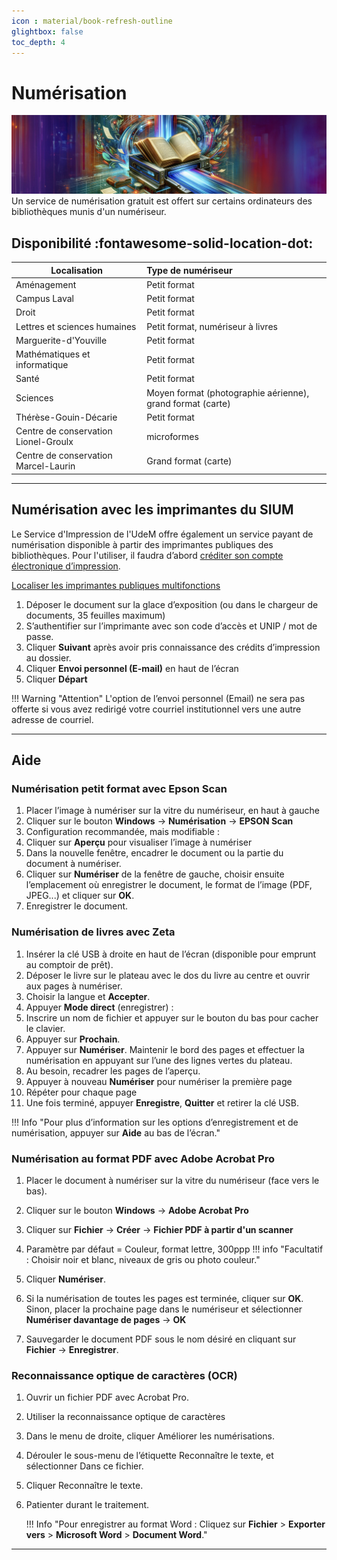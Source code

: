 ```yaml
---
icon : material/book-refresh-outline
glightbox: false
toc_depth: 4
---
```


# Numérisation
![](../images/numeriseur.jpg)
Un service de numérisation gratuit est offert sur certains ordinateurs des bibliothèques munis d'un numériseur.

## Disponibilité :fontawesome-solid-location-dot:

| Localisation   |      Type de numériseur      |
|----------|:-------------|
| Aménagement |  Petit format |
| Campus Laval | Petit format      |
| Droit | Petit format |
| Lettres et sciences humaines | Petit format, numériseur à livres |
| Marguerite-d'Youville | Petit format |
| Mathématiques et informatique| Petit format |
| Santé | Petit format |
| Sciences | Moyen format (photographie aérienne), grand format (carte) |
| Thérèse-Gouin-Décarie | Petit format |
| Centre de conservation Lionel-Groulx | microformes |
| Centre de conservation Marcel-Laurin | Grand format (carte) |

---------------------

## Numérisation avec les imprimantes du SIUM

Le Service d'Impression de l'UdeM offre également un service payant de numérisation disponible à partir des imprimantes publiques des bibliothèques. Pour l'utiliser, il faudra d’abord [créditer son compte électronique d’impression]().

[Localiser les imprimantes publiques multifonctions]()

1. Déposer le document sur la glace d’exposition (ou dans le chargeur de documents, 35 feuilles maximum)
2. S’authentifier sur l’imprimante avec son code d’accès et UNIP / mot de passe.
3. Cliquer **Suivant** après avoir pris connaissance des crédits d’impression au dossier.
4. Cliquer **Envoi personnel (E-mail)** en haut de l’écran
5. Cliquer **Départ**

!!! Warning "Attention"
    L'option de l’envoi personnel (Email) ne sera pas offerte si vous avez redirigé votre courriel institutionnel vers une autre adresse de courriel.

----------------------

## Aide

### Numérisation petit format avec Epson Scan

1. Placer l’image à numériser sur la vitre du numériseur, en haut à gauche
2. Cliquer sur le bouton **Windows** → **Numérisation** → **EPSON Scan**
3. Configuration recommandée, mais modifiable :
4. Cliquer sur **Aperçu** pour visualiser l’image à numériser
5. Dans la nouvelle fenêtre, encadrer le document ou la partie du document à numériser.
6. Cliquer sur **Numériser** de la fenêtre de gauche, choisir ensuite l’emplacement où enregistrer le document, le format de l’image (PDF, JPEG...) et cliquer sur **OK**.
7. Enregistrer le document.

### Numérisation de livres avec Zeta

1. Insérer la clé USB à droite en haut de l’écran (disponible pour emprunt au comptoir de prêt).
2. Déposer le livre sur le plateau avec le dos du livre au centre et ouvrir aux pages à numériser.
3. Choisir la langue et **Accepter**.
4. Appuyer **Mode direct** (enregistrer) :
5. Inscrire un nom de fichier et appuyer sur le bouton du bas pour cacher le clavier.
6. Appuyer sur **Prochain**.
7. Appuyer sur **Numériser**. Maintenir le bord des pages et effectuer la numérisation en appuyant sur l’une des lignes vertes du plateau.
8. Au besoin, recadrer les pages de l’aperçu.
9. Appuyer à nouveau **Numériser** pour numériser la première page
10. Répéter pour chaque page
11. Une fois terminé, appuyer **Enregistre**, **Quitter** et retirer la clé USB.

!!! Info "Pour plus d’information sur les options d’enregistrement et de numérisation, appuyer sur **Aide** au bas de l’écran."

### Numérisation au format PDF avec Adobe Acrobat Pro

1. Placer le document à numériser sur la vitre du numériseur (face vers le bas).
2. Cliquer sur le bouton **Windows** → **Adobe Acrobat Pro**
3. Cliquer sur **Fichier** → **Créer** → **Fichier PDF à partir d'un scanner**
4. Paramètre par défaut = Couleur, format lettre, 300ppp
    !!! info "Facultatif : Choisir noir et blanc, niveaux de gris ou photo couleur."

5. Cliquer **Numériser**.
6. Si la numérisation de toutes les pages est terminée, cliquer sur **OK**. Sinon, placer la prochaine page dans le numériseur et sélectionner **Numériser davantage de pages** → **OK**
7. Sauvegarder le document PDF sous le nom désiré en cliquant sur **Fichier** → **Enregistrer**.

### Reconnaissance optique de caractères (OCR)

1. Ouvrir un fichier PDF avec Acrobat Pro.
2. Utiliser la reconnaissance optique de caractères
3. Dans le menu de droite, cliquer Améliorer les numérisations.
4. Dérouler le sous-menu de l’étiquette Reconnaître le texte, et sélectionner Dans ce fichier.
5. Cliquer Reconnaître le texte.
6. Patienter durant le traitement.

    !!! Info "Pour enregistrer au format Word : Cliquez sur **Fichier** > **Exporter vers** > **Microsoft Word** > **Document Word**."



--------------------

